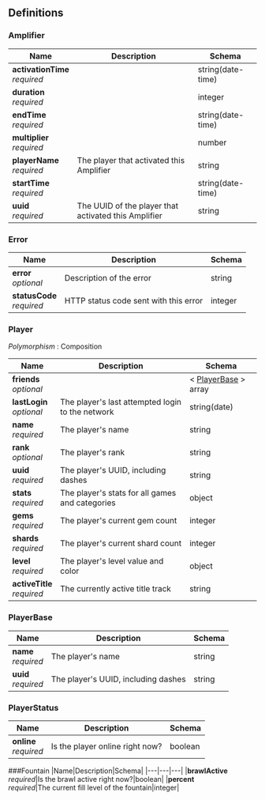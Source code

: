 
<a name="definitions"></a>
## Definitions

<a name="amplifier"></a>
### Amplifier

|Name|Description|Schema|
|---|---|---|
|**activationTime**  <br>*required*||string(date-time)|
|**duration**  <br>*required*||integer|
|**endTime**  <br>*required*||string(date-time)|
|**multiplier**  <br>*required*||number|
|**playerName**  <br>*required*|The player that activated this Amplifier|string|
|**startTime**  <br>*required*||string(date-time)|
|**uuid**  <br>*required*|The UUID of the player that activated this Amplifier|string|


<a name="error"></a>
### Error

|Name|Description|Schema|
|---|---|---|
|**error**  <br>*optional*|Description of the error|string|
|**statusCode**  <br>*required*|HTTP status code sent with this error|integer|


<a name="player"></a>
### Player
*Polymorphism* : Composition


|Name|Description|Schema|
|---|---|---|
|**friends**  <br>*optional*||< [PlayerBase](#playerbase) > array|
|**lastLogin**  <br>*optional*|The player's last attempted login to the network|string(date)|
|**name**  <br>*required*|The player's name|string|
|**rank**  <br>*optional*|The player's rank|string|
|**uuid**  <br>*required*|The player's UUID, including dashes|string|
|**stats**  <br>*required*|The player's stats for all games and categories|object|
|**gems** <br>*required*|The player's current gem count|integer
|**shards** <br>*required*|The player's current shard count|integer
|**level** <br>*required*|The player's level value and color|object
|**activeTitle** <br>*required*|The currently active title track|string

<a name="playerbase"></a>
### PlayerBase

|Name|Description|Schema|
|---|---|---|
|**name**  <br>*required*|The player's name|string|
|**uuid**  <br>*required*|The player's UUID, including dashes|string|


<a name="playerstatus"></a>
### PlayerStatus

|Name|Description|Schema|
|---|---|---|
|**online**  <br>*required*|Is the player online right now?|boolean|

<a name="fountain"></a>
###Fountain
|Name|Description|Schema|
|---|---|---|
|**brawlActive**  <br>*required*|Is the brawl active right now?|boolean|
|**percent**  <br>*required*|The current fill level of the fountain|integer|